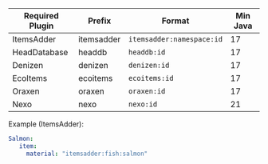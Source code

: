 | Required Plugin | Prefix     | Format                    | Min Java |
|-----------------|------------|---------------------------|----------|
| ItemsAdder      | itemsadder | `itemsadder:namespace:id` | 17       |
| HeadDatabase    | headdb     | `headdb:id`               | 17       |
| Denizen         | denizen    | `denizen:id`              | 17       |
| EcoItems        | ecoitems   | `ecoitems:id`             | 17       |
| Oraxen          | oraxen     | `oraxen:id`               | 17       |
| Nexo            | nexo       | `nexo:id`                 | 21       |

Example (ItemsAdder):
```yaml
Salmon:
   item:
     material: "itemsadder:fish:salmon"
```
